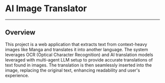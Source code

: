 # AI Image Translator
---

## Overview

This project is a web application that extracts text from context-heavy images like Manga and translates it into another language. The system leverages OCR (Optical Character Recognition) and AI translation models leveraged with multi-agent LLM setup to provide accurate translations of text found in images. The translation is then seamlessly inserted into the image, replacing the original text, enhancing readability and user's experience.
